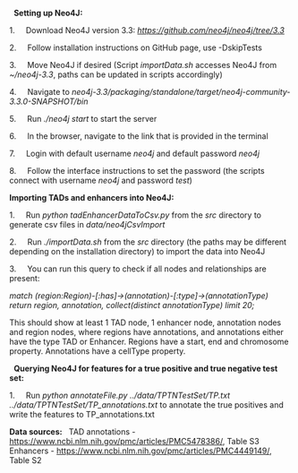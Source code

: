  
**Setting up Neo4J:**

1.     Download Neo4J version 3.3: *https://github.com/neo4j/neo4j/tree/3.3*

2.     Follow installation instructions on GitHub page, use -DskipTests

3.     Move Neo4J if desired (Script *importData.sh* accesses Neo4J from *~/neo4j-3.3*, paths can be updated in scripts accordingly)

4.     Navigate to *neo4j-3.3/packaging/standalone/target/neo4j-community-3.3.0-SNAPSHOT/bin*

5.     Run *./neo4j start* to start the server

6.     In the browser, navigate to the link that is provided in the terminal

7.     Login with default username *neo4j* and default password *neo4j*

8.     Follow the interface instructions to set the password (the scripts connect with username *neo4j* and password *test*)


**Importing TADs and enhancers into Neo4J:**

1.     Run *python tadEnhancerDataToCsv.py* from the *src* directory to generate csv files in *data/neo4jCsvImport*

2.     Run *./importData.sh* from the *src* directory (the paths may be different depending on the installation directory) to import the data into Neo4J

3.     You can run this query to check if all nodes and relationships are present:
 

*match (region:Region)-[:has]->(annotation)-[:type]->(annotationType)*
*return region, annotation, collect(distinct annotationType) limit 20;*
 

This should show at least 1 TAD node, 1 enhancer node, annotation nodes and region nodes, where regions have annotations, and annotations either have the type TAD or Enhancer. Regions have a start, end and chromosome property. Annotations have a cellType property. 


 
**Querying Neo4J for features for a true positive and true negative test set:**

1.     Run *python annotateFile.py ../data/TPTNTestSet/TP.txt ../data/TPTNTestSet/TP_annotations.txt* to annotate the true positives and write the features to TP_annotations.txt



**Data sources:**
 
TAD annotations - https://www.ncbi.nlm.nih.gov/pmc/articles/PMC5478386/, Table S3
Enhancers - https://www.ncbi.nlm.nih.gov/pmc/articles/PMC4449149/, Table S2
